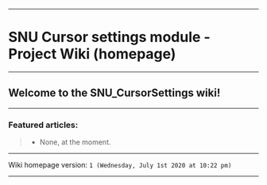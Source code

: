 
***

# SNU Cursor settings module - Project Wiki (homepage)

***

## Welcome to the SNU_CursorSettings wiki!

***

### Featured articles:

> * None, at the moment.

***

Wiki homepage version: `1 (Wednesday, July 1st 2020 at 10:22 pm)`

***

